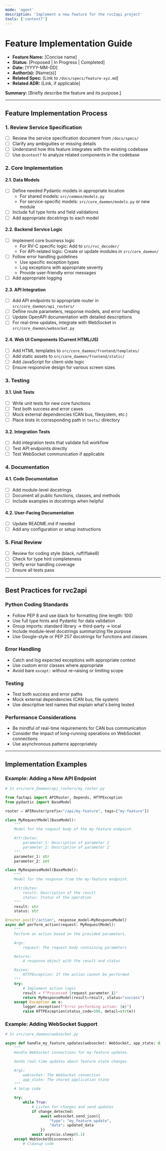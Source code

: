 ```yaml
---
mode: 'agent'
description: 'Implement a new feature for the rvc2api project'
tools: ['context7']
---
```


# Feature Implementation Guide

- **Feature Name:** [Concise name]
- **Status:** [Proposed | In Progress | Completed]
- **Date:** [YYYY-MM-DD]
- **Author(s):** [Name(s)]
- **Related Spec:** [Link to `/docs/specs/feature-xyz.md`]
- **Related ADR:** [Link, if applicable]

**Summary:**
[Briefly describe the feature and its purpose.]

---

## Feature Implementation Process

### 1. Review Service Specification
- [ ] Review the service specification document from `/docs/specs/`
- [ ] Clarify any ambiguities or missing details
- [ ] Understand how this feature integrates with the existing codebase
- [ ] Use `@context7` to analyze related components in the codebase

### 2. Core Implementation

#### 2.1. Data Models
- [ ] Define needed Pydantic models in appropriate location
  - For shared models: `src/common/models.py`
  - For service-specific models: `src/core_daemon/models.py` or new module
- [ ] Include full type hints and field validations
- [ ] Add appropriate docstrings to each model

#### 2.2. Backend Service Logic
- [ ] Implement core business logic
  - For RV-C specific logic: Add to `src/rvc_decoder/`
  - For API-related logic: Create or update modules in `src/core_daemon/`
- [ ] Follow error handling guidelines
  - Use specific exception types
  - Log exceptions with appropriate severity
  - Provide user-friendly error messages
- [ ] Add appropriate logging

#### 2.3. API Integration
- [ ] Add API endpoints to appropriate router in `src/core_daemon/api_routers/`
- [ ] Define route parameters, response models, and error handling
- [ ] Update OpenAPI documentation with detailed descriptions
- [ ] For real-time updates, integrate with WebSocket in `src/core_daemon/websocket.py`

#### 2.4. Web UI Components (Current HTML/JS)
- [ ] Add HTML templates to `src/core_daemon/frontend/templates/`
- [ ] Add static assets to `src/core_daemon/frontend/static/`
- [ ] Add JavaScript for client-side logic
- [ ] Ensure responsive design for various screen sizes

### 3. Testing

#### 3.1. Unit Tests
- [ ] Write unit tests for new core functions
- [ ] Test both success and error cases
- [ ] Mock external dependencies (CAN bus, filesystem, etc.)
- [ ] Place tests in corresponding path in `tests/` directory

#### 3.2. Integration Tests
- [ ] Add integration tests that validate full workflow
- [ ] Test API endpoints directly
- [ ] Test WebSocket communication if applicable

### 4. Documentation

#### 4.1. Code Documentation
- [ ] Add module-level docstrings
- [ ] Document all public functions, classes, and methods
- [ ] Include examples in docstrings when helpful

#### 4.2. User-Facing Documentation
- [ ] Update README.md if needed
- [ ] Add any configuration or setup instructions

### 5. Final Review
- [ ] Review for coding style (black, ruff/flake8)
- [ ] Check for type hint completeness
- [ ] Verify error handling coverage
- [ ] Ensure all tests pass

---

## Best Practices for rvc2api

### Python Coding Standards
- Follow PEP 8 and use black for formatting (line length: 100)
- Use full type hints and Pydantic for data validation
- Group imports: standard library → third-party → local
- Include module-level docstrings summarizing file purpose
- Use Google-style or PEP 257 docstrings for functions and classes

### Error Handling
- Catch and log expected exceptions with appropriate context
- Use custom error classes where appropriate
- Avoid bare `except:` without re-raising or limiting scope

### Testing
- Test both success and error paths
- Mock external dependencies (CAN bus, file system)
- Use descriptive test names that explain what's being tested

### Performance Considerations
- Be mindful of real-time requirements for CAN bus communication
- Consider the impact of long-running operations on WebSocket connections
- Use asynchronous patterns appropriately

---

## Implementation Examples

### Example: Adding a New API Endpoint

```python
# In src/core_daemon/api_routers/my_router.py

from fastapi import APIRouter, Depends, HTTPException
from pydantic import BaseModel

router = APIRouter(prefix="/api/my-feature", tags=["my-feature"])

class MyRequestModel(BaseModel):
    """
    Model for the request body of the my-feature endpoint.

    Attributes:
        parameter_1: Description of parameter 1
        parameter_2: Description of parameter 2
    """
    parameter_1: str
    parameter_2: int

class MyResponseModel(BaseModel):
    """
    Model for the response from the my-feature endpoint.

    Attributes:
        result: Description of the result
        status: Status of the operation
    """
    result: str
    status: str

@router.post("/action", response_model=MyResponseModel)
async def perform_action(request: MyRequestModel):
    """
    Perform an action based on the provided parameters.

    Args:
        request: The request body containing parameters

    Returns:
        A response object with the result and status

    Raises:
        HTTPException: If the action cannot be performed
    """
    try:
        # Implement action logic
        result = f"Processed {request.parameter_1}"
        return MyResponseModel(result=result, status="success")
    except Exception as e:
        logger.exception(f"Error performing action: {e}")
        raise HTTPException(status_code=500, detail=str(e))
```

### Example: Adding WebSocket Support

```python
# In src/core_daemon/websocket.py

async def handle_my_feature_updates(websocket: WebSocket, app_state: dict):
    """
    Handle WebSocket connections for my-feature updates.

    Sends real-time updates about feature state changes.

    Args:
        websocket: The WebSocket connection
        app_state: The shared application state
    """
    # Setup code

    try:
        while True:
            # Listen for changes and send updates
            if change_detected:
                await websocket.send_json({
                    "type": "my_feature_update",
                    "data": updated_data
                })
            await asyncio.sleep(0.1)
    except WebSocketDisconnect:
        # Cleanup code
```
